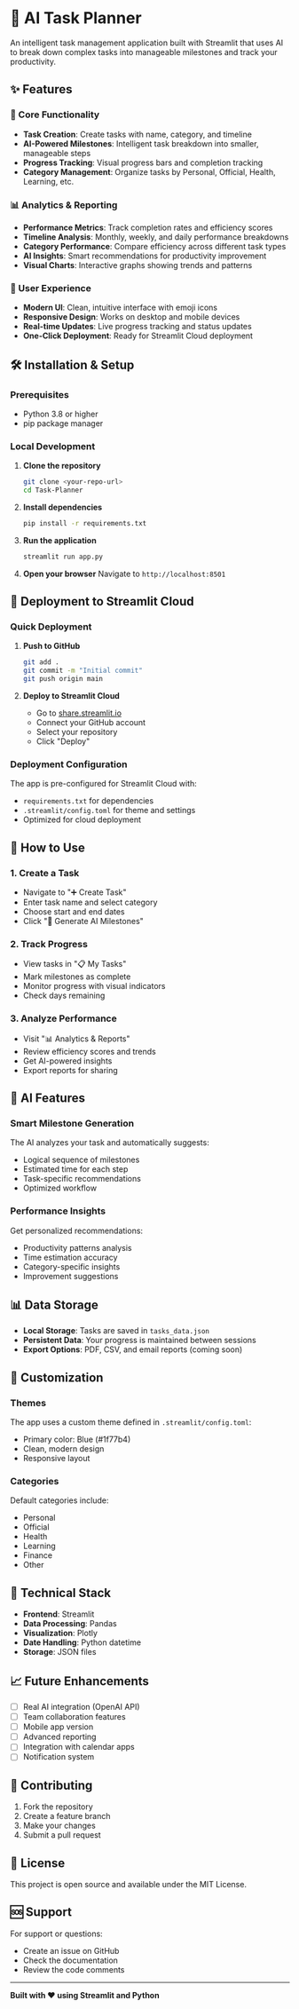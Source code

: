 # 🎯 AI Task Planner

An intelligent task management application built with Streamlit that uses AI to break down complex tasks into manageable milestones and track your productivity.

## ✨ Features

### 🚀 Core Functionality
- **Task Creation**: Create tasks with name, category, and timeline
- **AI-Powered Milestones**: Intelligent task breakdown into smaller, manageable steps
- **Progress Tracking**: Visual progress bars and completion tracking
- **Category Management**: Organize tasks by Personal, Official, Health, Learning, etc.

### 📊 Analytics & Reporting
- **Performance Metrics**: Track completion rates and efficiency scores
- **Timeline Analysis**: Monthly, weekly, and daily performance breakdowns
- **Category Performance**: Compare efficiency across different task types
- **AI Insights**: Smart recommendations for productivity improvement
- **Visual Charts**: Interactive graphs showing trends and patterns

### 🎨 User Experience
- **Modern UI**: Clean, intuitive interface with emoji icons
- **Responsive Design**: Works on desktop and mobile devices
- **Real-time Updates**: Live progress tracking and status updates
- **One-Click Deployment**: Ready for Streamlit Cloud deployment

## 🛠️ Installation & Setup

### Prerequisites
- Python 3.8 or higher
- pip package manager

### Local Development
1. **Clone the repository**
   ```bash
   git clone <your-repo-url>
   cd Task-Planner
   ```

2. **Install dependencies**
   ```bash
   pip install -r requirements.txt
   ```

3. **Run the application**
   ```bash
   streamlit run app.py
   ```

4. **Open your browser**
   Navigate to `http://localhost:8501`

## 🚀 Deployment to Streamlit Cloud

### Quick Deployment
1. **Push to GitHub**
   ```bash
   git add .
   git commit -m "Initial commit"
   git push origin main
   ```

2. **Deploy to Streamlit Cloud**
   - Go to [share.streamlit.io](https://share.streamlit.io)
   - Connect your GitHub account
   - Select your repository
   - Click "Deploy"

### Deployment Configuration
The app is pre-configured for Streamlit Cloud with:
- `requirements.txt` for dependencies
- `.streamlit/config.toml` for theme and settings
- Optimized for cloud deployment

## 📱 How to Use

### 1. Create a Task
- Navigate to "➕ Create Task"
- Enter task name and select category
- Choose start and end dates
- Click "🤖 Generate AI Milestones"

### 2. Track Progress
- View tasks in "📋 My Tasks"
- Mark milestones as complete
- Monitor progress with visual indicators
- Check days remaining

### 3. Analyze Performance
- Visit "📊 Analytics & Reports"
- Review efficiency scores and trends
- Get AI-powered insights
- Export reports for sharing

## 🧠 AI Features

### Smart Milestone Generation
The AI analyzes your task and automatically suggests:
- Logical sequence of milestones
- Estimated time for each step
- Task-specific recommendations
- Optimized workflow

### Performance Insights
Get personalized recommendations:
- Productivity patterns analysis
- Time estimation accuracy
- Category-specific insights
- Improvement suggestions

## 📊 Data Storage

- **Local Storage**: Tasks are saved in `tasks_data.json`
- **Persistent Data**: Your progress is maintained between sessions
- **Export Options**: PDF, CSV, and email reports (coming soon)

## 🎨 Customization

### Themes
The app uses a custom theme defined in `.streamlit/config.toml`:
- Primary color: Blue (#1f77b4)
- Clean, modern design
- Responsive layout

### Categories
Default categories include:
- Personal
- Official
- Health
- Learning
- Finance
- Other

## 🔧 Technical Stack

- **Frontend**: Streamlit
- **Data Processing**: Pandas
- **Visualization**: Plotly
- **Date Handling**: Python datetime
- **Storage**: JSON files

## 📈 Future Enhancements

- [ ] Real AI integration (OpenAI API)
- [ ] Team collaboration features
- [ ] Mobile app version
- [ ] Advanced reporting
- [ ] Integration with calendar apps
- [ ] Notification system

## 🤝 Contributing

1. Fork the repository
2. Create a feature branch
3. Make your changes
4. Submit a pull request

## 📄 License

This project is open source and available under the MIT License.

## 🆘 Support

For support or questions:
- Create an issue on GitHub
- Check the documentation
- Review the code comments

---

**Built with ❤️ using Streamlit and Python**